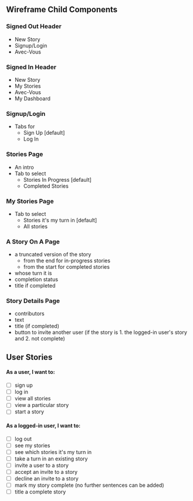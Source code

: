 ## Wireframe Child Components

### Signed Out Header

- New Story
- Signup/Login
- Avec-Vous

### Signed In Header

- New Story
- My Stories
- Avec-Vous
- My Dashboard

### Signup/Login

- Tabs for
  - Sign Up [default]
  - Log In

### Stories Page

- An intro
- Tab to select
  - Stories In Progress [default]
  - Completed Stories

### My Stories Page

- Tab to select
  - Stories it's my turn in [default]
  - All stories

### A Story On A Page

- a truncated version of the story
  - from the end for in-progress stories
  - from the start for completed stories
- whose turn it is
- completion status
- title if completed

### Story Details Page

- contributors
- text
- title (if completed)
- button to invite another user (if the story is 1. the logged-in user's story and 2. not complete)

## User Stories

#### As a user, I want to:

- [ ] sign up
- [ ] log in
- [ ] view all stories
- [ ] view a particular story
- [ ] start a story

#### As a logged-in user, I want to:

- [ ] log out
- [ ] see my stories
- [ ] see which stories it's my turn in
- [ ] take a turn in an existing story
- [ ] invite a user to a story
- [ ] accept an invite to a story
- [ ] decline an invite to a story
- [ ] mark my story complete (no further sentences can be added)
- [ ] title a complete story
